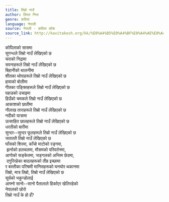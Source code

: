 ```yaml
---
title: तिम्रो नाउँ
author: विमल निभा
genre: कविता
language: नेपाली
source: नेपाली - कविता कोश
source_link: http://kavitakosh.org/kk/%E0%A4%B5%E0%A4%BF%E0%A4%AE%E0%A4%B2_%E0%A4%A8%E0%A4%BF%E0%A4%AD%E0%A4%BE
---
```


कोपिलाको सासमा  
सुगन्धले तिम्रो नाउँ लेखिएको छ  
चराको निद्रामा  
सपनाहरूले तिम्रो नाउँ लेखिएको छ  
बिहानीको थालनीमा  
शीतका थोपाहरूले तिम्रो नाउँ लेखिएको छ  
हावाको बोलीमा  
गीतका पङ्क्तिहरूले तिम्रो नाउँ लेखिएको छ  
पहाडको उचाइमा  
हिउँको चमकले तिम्रो नाउँ लेखिएको छ  
आकाशको छातीमा  
नौलाख ताराहरूले तिम्रो नाउँ लेखिएको छ  
नदीको यात्रामा  
उत्साहित छालहरूले तिम्रो नाउँ लेखिएको छ  
धरतीको बारीमा  
सुन्दर--सुन्दर फूलहरूले तिम्रो नाउँ लेखिएको छ  
जताततै तिम्रो नाउँ लेखिएको छ  
घाँसको शिरमा, काँचो माटोको रङ्गमा,  
 झर्नाको हलचलमा, मौसमको परिवर्तनमा,  
आगोको सङ्केतमा, जङ्गलको अन्तिम छेउमा,  
 दगुरिरहेका बादलहरूको तीव्र इच्छामा  
र बस्तीका परिश्रमी मानिसहरूको घनघोर थकानमा  
तिम्रो, मात्र तिम्रो, तिम्रो नाउँ लेखिएको छ  
सूर्यको भकुन्डोलाई  
आफ्नो सानो--सानो पैतालाले हिर्काएर खेलिरहेको  
नेपालको छोरो  
तिम्रो नाउँ के हो हँ?
